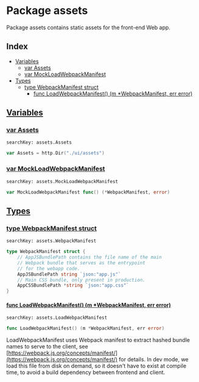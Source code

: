 # Package assets

Package assets contains static assets for the front-end Web app. 

## Index

* [Variables](#var)
    * [var Assets](#Assets)
    * [var MockLoadWebpackManifest](#MockLoadWebpackManifest)
* [Types](#type)
    * [type WebpackManifest struct](#WebpackManifest)
        * [func LoadWebpackManifest() (m *WebpackManifest, err error)](#LoadWebpackManifest)


## <a id="var" href="#var">Variables</a>

### <a id="Assets" href="#Assets">var Assets</a>

```
searchKey: assets.Assets
```

```Go
var Assets = http.Dir("./ui/assets")
```

### <a id="MockLoadWebpackManifest" href="#MockLoadWebpackManifest">var MockLoadWebpackManifest</a>

```
searchKey: assets.MockLoadWebpackManifest
```

```Go
var MockLoadWebpackManifest func() (*WebpackManifest, error)
```

## <a id="type" href="#type">Types</a>

### <a id="WebpackManifest" href="#WebpackManifest">type WebpackManifest struct</a>

```
searchKey: assets.WebpackManifest
```

```Go
type WebpackManifest struct {
	// AppJSBundlePath contains the file name of the main
	// Webpack bundle that serves as the entrypoint
	// for the webapp code.
	AppJSBundlePath string `json:"app.js"`
	// Main CSS bundle, only present in production.
	AppCSSBundlePath *string `json:"app.css"`
}
```

#### <a id="LoadWebpackManifest" href="#LoadWebpackManifest">func LoadWebpackManifest() (m *WebpackManifest, err error)</a>

```
searchKey: assets.LoadWebpackManifest
```

```Go
func LoadWebpackManifest() (m *WebpackManifest, err error)
```

LoadWebpackManifest uses Webpack manifest to extract hashed bundle names to serve to the client, see [https://webpack.js.org/concepts/manifest/](https://webpack.js.org/concepts/manifest/) for details. In dev mode, we load this file from disk on demand, so it doesn't have to exist at compile time, to avoid a build dependency between frontend and client. 

